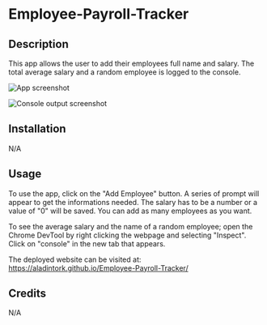 # Employee-Payroll-Tracker

## Description

This app allows the user to add their employees full name and salary. The total average salary and a random employee is logged to the console.

![App screenshot](https://github.com/AladinTork/Employee-Payroll-Tracker/blob/main/Assets/Screenshot%202024-08-20%20at%202.44.00%E2%80%AFPM.png)

![Console output screenshot](https://github.com/AladinTork/Employee-Payroll-Tracker/blob/main/Assets/Screenshot%202024-08-20%20at%202.44.10%E2%80%AFPM.png)

## Installation

N/A

## Usage

To use the app, click on the "Add Employee" button. A series of prompt will appear to get the informations needed. The salary has to be a number or a value of "0" will be saved. You can add as many employees as you want.

To see the average salary and the name of a random employee; open the Chrome DevTool by right clicking the webpage and selecting "Inspect". Click on "console" in the new tab that appears.

The deployed website can be visited at: https://aladintork.github.io/Employee-Payroll-Tracker/

## Credits

N/A
